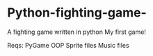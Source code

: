 # Python-fighting-game-
A fighting game written in python
My first game!

Reqs:
PyGame
OOP
Sprite files
Music files

